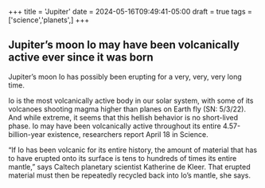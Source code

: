 +++
title = 'Jupiter'
date = 2024-05-16T09:49:41-05:00
draft = true
tags = ['science','planets',]
+++

## Jupiter’s moon Io may have been volcanically active ever since it was born


Jupiter’s moon Io has possibly been erupting for a very, very, very long time.

Io is the most volcanically active body in our solar system, with some of its volcanoes shooting magma higher than planes on Earth fly (SN: 5/3/22). And while extreme, it seems that this hellish behavior is no short-lived phase. Io may have been volcanically active throughout its entire 4.57-billion-year existence, researchers report April 18 in Science.

“If Io has been volcanic for its entire history, the amount of material that has to have erupted onto its surface is tens to hundreds of times its entire mantle,” says Caltech planetary scientist Katherine de Kleer. That erupted material must then be repeatedly recycled back into Io’s mantle, she says.